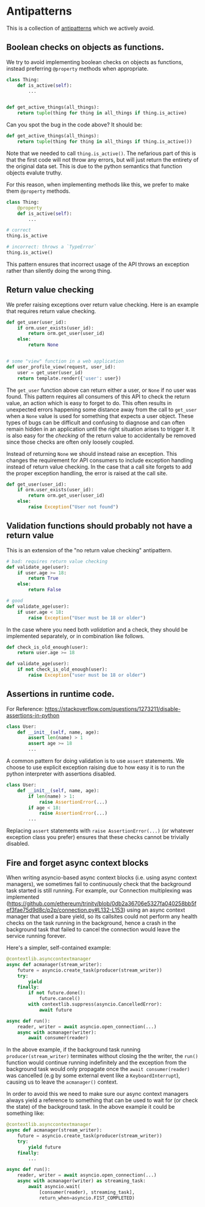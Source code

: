 # Antipatterns

This is a collection of [antipatterns](https://en.wikipedia.org/wiki/Anti-pattern) which we actively avoid.


## Boolean checks on objects as functions.


We try to avoid implementing boolean checks on objects as functions, instead preferring `@property` methods when appropriate.


```python
class Thing:
    def is_active(self):
        ...


def get_active_things(all_things):
    return tuple(thing for thing in all_things if thing.is_active)
```

Can you spot the bug in the code above?  It should be:



```python
def get_active_things(all_things):
    return tuple(thing for thing in all_things if thing.is_active())
```

Note that we needed to call `thing.is_active()`.  The nefarious part of this is
that the first code will not throw any errors, but will just return the
entirety of the original data set.  This is due to the python semantics that
function objects evalute truthy.

For this reason, when implementing methods like this, we prefer to make them
`@property` methods.


```python
class Thing:
    @property
    def is_active(self):
        ...

# correct
thing.is_active

# incorrect: throws a `TypeError`
thing.is_active()
```

This pattern ensures that incorrect usage of the API throws an exception rather
than silently doing the wrong thing.


## Return value checking


We prefer raising exceptions over return value checking.  Here is an example that requires return value checking.


```python
def get_user(user_id):
    if orm.user_exists(user_id):
        return orm.get_user(user_id)
    else:
        return None


# some "view" function in a web application 
def user_profile_view(request, user_id):
    user = get_user(user_id)
    return template.render({'user': user})
```

The `get_user` function above can return either a user, or `None` if no user
was found.  This pattern requires all consumers of this API to check the return
value, an action which is easy to forget to do.  This often results in
unexpected errors happening some distance away from the call to `get_user` when
a `None` value is used for something that expects a user object.  These types
of bugs can be difficult and confusing to diagnose and can often remain hidden
in an application until the right situation arises to trigger it.  It is also
easy for the *checking* of the return value to accidentally be removed since
those checks are often only loosely coupled.

Instead of returning `None` we should instead raise an exception.  This changes
the requirement for API consumers to include exception handling instead of
return value checking.  In the case that a call site forgets to add the proper
exception handling, the error is raised at the call site.



```python
def get_user(user_id):
    if orm.user_exists(user_id):
        return orm.get_user(user_id)
    else:
        raise Exception("User not found")
```


## Validation functions should probably not have a return value

This is an extension of the "no return value checking" antipattern.



```python
# bad: requires return value checking
def validate_age(user):
    if user.age >= 18:
        return True
    else:
        return False

# good
def validate_age(user):
    if user.age < 18:
        raise Exception("User must be 18 or older")
```

In the case where you need both *validation* and a check, they should be
implemented separately, or in combination like follows.


```python
def check_is_old_enough(user):
    return user.age >= 18

def validate_age(user):
    if not check_is_old_enough(user):
        raise Exception("user must be 18 or older")
```

## Assertions in runtime code.

For Reference: https://stackoverflow.com/questions/1273211/disable-assertions-in-python


```python
class User:
    def __init__(self, name, age):
        assert len(name) > 1
        assert age >= 18
        ...
```

A common pattern for doing validation is to use `assert` statements.  We choose
to use explicit exception raising due to how easy it is to run the python
interpreter with assertions disabled.


```python
class User:
    def __init__(self, name, age):
        if len(name) > 1:
            raise AssertionError(...)
        if age < 18:
            raise AssertionError(...)
        ...
```

Replacing `assert` statements with `raise AssertionError(...)` (or whatever
exception class you prefer) ensures that these checks cannot be trivially
disabled.


## Fire and forget async context blocks

When writing asyncio-based async context blocks (i.e. using async context managers), we sometimes
fail to continuously check that the background task started is still running. For example,
our Connection multiplexing was implemented
(https://github.com/ethereum/trinity/blob/0db2a36706e5327fa040258bb5fef3fae75d9d8c/p2p/connection.py#L132-L153)
using an async context manager that used a bare yield, so its callsites could not perform any
health checks on the task running in the background, hence a crash in the background task that failed
to cancel the connection would leave the service running forever.

Here's a simpler, self-contained example:

```python
@contextlib.asynccontextmanager
async def acmanager(stream_writer):
    future = asyncio.create_task(producer(stream_writer))
    try:
        yield
    finally:
        if not future.done():
            future.cancel()
        with contextlib.suppress(asyncio.CancelledError):
            await future

async def run():
    reader, writer = await asyncio.open_connection(...)
    async with acmanager(writer):
        await consumer(reader)
```

In the above example, if the background task running `producer(stream_writer)` terminates without
closing the the writer, the `run()` function would continue running indefinitely and the exception
from the background task would only propagate once the `await consumer(reader)` was cancelled (e.g
by some external event like a `KeyboardInterrupt`), causing us to leave the `acmanager()` context.

In order to avoid this we need to make sure our async context managers always yield a reference
to something that can be used to wait for (or check the state) of the background task. In the
above example it could be something like:

```python
@contextlib.asynccontextmanager
async def acmanager(stream_writer):
    future = asyncio.create_task(producer(stream_writer))
    try:
        yield future
    finally:
        ...

async def run():
    reader, writer = await asyncio.open_connection(...)
    async with acmanager(writer) as streaming_task:
        await asyncio.wait(
            [consumer(reader), streaming_task],
            return_when=asyncio.FIST_COMPLETED)
```
